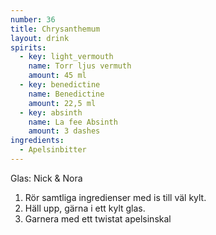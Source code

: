 ```yaml
---
number: 36
title: Chrysanthemum
layout: drink
spirits: 
  - key: light_vermouth
    name: Torr ljus vermuth
    amount: 45 ml
  - key: benedictine
    name: Benedictine
    amount: 22,5 ml
  - key: absinth
    name: La fee Absinth
    amount: 3 dashes
ingredients: 
  - Apelsinbitter
---
```


Glas: Nick & Nora

1) Rör samtliga ingredienser med is till väl kylt.
2) Häll upp, gärna i ett kylt glas.
3) Garnera med ett twistat apelsinskal
